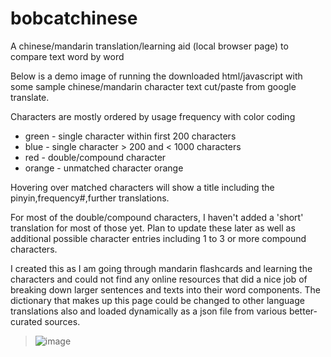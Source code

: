 # bobcatchinese
A chinese/mandarin translation/learning aid (local browser page) to compare text word by word

Below is a demo image of running the downloaded html/javascript with some sample chinese/mandarin character text cut/paste from google translate.

Characters are mostly ordered by usage frequency with color coding
 * green - single character within first 200 characters
 * blue - single character > 200 and < 1000 characters
 * red - double/compound character
 * orange - unmatched character orange

Hovering over matched characters will show a title including the pinyin,frequency#,further translations.

For most of the double/compound characters, I haven't added a 'short' translation for most of those yet. Plan to update these later as well as additional possible character entries including 1 to 3 or more compound characters.

I created this as I am going through mandarin flashcards and learning the characters and could not find any online resources that did a nice job of breaking down larger sentences and texts into their word components. The dictionary that makes up this page could be changed to other language translations also and loaded dynamically as a json file from various better-curated sources.

> ![image](https://drive.google.com/uc?export=view&id=1DQunnnymBCthqC1A53PEAuwfcPecp4Sf "Demo translation")
> 
